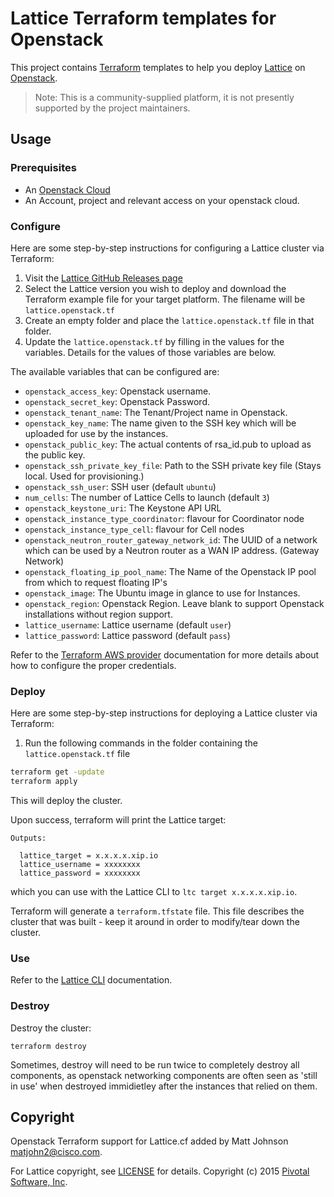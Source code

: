 # Lattice Terraform templates for Openstack

This project contains [Terraform](https://www.terraform.io/) templates to help you deploy
[Lattice](https://github.com/cloudfoundry-incubator/lattice) on
[Openstack](http://www.openstack.org/). 

> Note: This is a community-supplied platform, it is not presently supported by the project maintainers.

## Usage

### Prerequisites

* An [Openstack Cloud](http://www.openstack.org/)
* An Account, project and relevant access on your openstack cloud.

### Configure

Here are some step-by-step instructions for configuring a Lattice cluster via Terraform:

1. Visit the [Lattice GitHub Releases page](https://github.com/cloudfoundry-incubator/lattice/releases)
2. Select the Lattice version you wish to deploy and download the Terraform example file for your target platform.  The filename will be `lattice.openstack.tf`
3. Create an empty folder and place the `lattice.openstack.tf` file in that folder.
4. Update the `lattice.openstack.tf` by filling in the values for the variables.  Details for the values of those variables are below.

The available variables that can be configured are:

* `openstack_access_key`: Openstack username.
* `openstack_secret_key`: Openstack Password.
* `openstack_tenant_name`: The Tenant/Project name in Openstack.
* `openstack_key_name`: The name given to the SSH key which will be uploaded for use by the instances.
* `openstack_public_key`: The actual contents of rsa_id.pub to upload as the public key.
* `openstack_ssh_private_key_file`: Path to the SSH private key file (Stays local. Used for provisioning.)
* `openstack_ssh_user`: SSH user (default `ubuntu`)
* `num_cells`: The number of Lattice Cells to launch (default `3`)
* `openstack_keystone_uri`: The Keystone API URL
*  `openstack_instance_type_coordinator`: flavour for Coordinator node
* `openstack_instance_type_cell`: flavour for Cell nodes
* `openstack_neutron_router_gateway_network_id`: The UUID of a network which can be used by a Neutron router as a WAN IP address. (Gateway Network)
* `openstack_floating_ip_pool_name`: The Name of the Openstack IP pool from which to request floating IP's
* `openstack_image`: The Ubuntu image in glance to use for Instances.
* `openstack_region`: Openstack Region. Leave blank to support Openstack installations without region support.
* `lattice_username`: Lattice username (default `user`)
* `lattice_password`: Lattice password (default `pass`)


Refer to the [Terraform AWS provider](https://www.terraform.io/docs/providers/openstack/index.html)
documentation for more details about how to configure the proper credentials.

### Deploy

Here are some step-by-step instructions for deploying a Lattice cluster via Terraform:

1. Run the following commands in the folder containing the `lattice.openstack.tf` file

  ```bash
  terraform get -update
  terraform apply
  ```

  This will deploy the cluster.

Upon success, terraform will print the Lattice target:

```
Outputs:

  lattice_target = x.x.x.x.xip.io
  lattice_username = xxxxxxxx
  lattice_password = xxxxxxxx
```

which you can use with the Lattice CLI to `ltc target x.x.x.x.xip.io`.

Terraform will generate a `terraform.tfstate` file.  This file describes the cluster that was built - keep it around in order to modify/tear down the cluster.

### Use

Refer to the [Lattice CLI](../../ltc) documentation.

### Destroy

Destroy the cluster:

```
terraform destroy
```

Sometimes, destroy will need to be run twice to completely destroy all components, as openstack networking components are often seen as 'still in use' when destroyed immidietley after the instances that relied on them.

## Copyright
Openstack Terraform support for Lattice.cf added by Matt Johnson <matjohn2@cisco.com>.

For Lattice copyright, see [LICENSE](../../docs/LICENSE) for details.
Copyright (c) 2015 [Pivotal Software, Inc](http://www.pivotal.io/).
